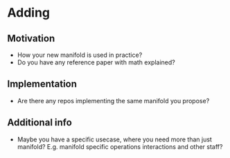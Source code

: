 # Adding <NewManifold>

## Motivation

* How your new manifold is used in practice?
* Do you have any reference paper with math explained?

## Implementation

* Are there any repos implementing the same manifold you propose?

## Additional info

* Maybe you have a specific usecase, where you need more than just manifold? E.g. manifold specific operations interactions and other staff?

